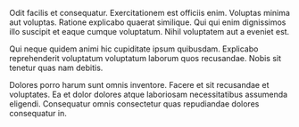 Odit facilis et consequatur. Exercitationem est officiis enim. Voluptas minima aut voluptas. Ratione explicabo quaerat similique. Qui qui enim dignissimos illo suscipit et eaque cumque voluptatum. Nihil voluptatem aut a eveniet est.
 Qui neque quidem animi hic cupiditate ipsum quibusdam. Explicabo reprehenderit voluptatum voluptatum laborum quos recusandae. Nobis sit tenetur quas nam debitis.
 Dolores porro harum sunt omnis inventore. Facere et sit recusandae et voluptates. Ea et dolor dolores atque laboriosam necessitatibus assumenda eligendi. Consequatur omnis consectetur quas repudiandae dolores consequatur in.